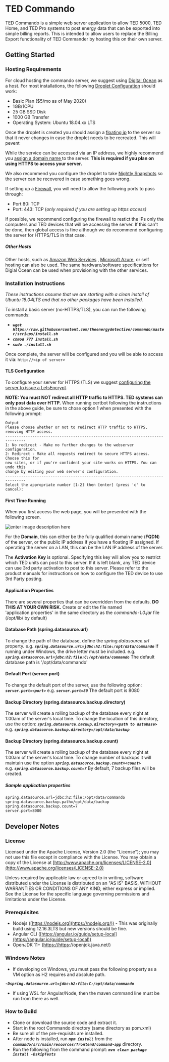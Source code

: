 
# TED Commando

TED Commando is a simple web server application to allow TED 5000, TED Home, and TED Pro systems to post energy data that can be exported into simple billing reports. This is intended to allow users to replace the Billing Export functionality of TED Commander by hosting this on their own server. 

## Getting Started

### Hosting Requirements
For cloud hosting the commando server, we suggest using  [Digital Ocean](https://www.digitalocean.com)  as a host.  For most installations, the following [Droplet Configuration](https://www.digitalocean.com/docs/droplets/how-to/create/)  should work: 
 -  Basic Plan  ($5/mo as of May 2020)
 -  1GB/1CPU
 - 25 GB SSD Disk
 - 1000 GB Transfer
 - Operating System: Ubuntu 18.04.xx LTS 
  
Once the droplet is created you should assign a [floating ip](https://www.digitalocean.com/docs/networking/floating-ips/) to the server so that it never changes in case the droplet needs to be recreated. This will pevent 

While the service can be accessed via an IP address, we highly recommend you [assign a domain name ](https://www.digitalocean.com/community/tutorials/how-to-point-to-digitalocean-nameservers-from-common-domain-registrars)to the server.  **This is required if you plan on using HTTPS to access your server.**

We also recommend you configure the droplet to take [Nightly Snapshots](https://www.digitalocean.com/community/tutorials/how-to-use-digitalocean-snapshots-to-automatically-backup-your-droplets)  so the server can be recovered in case something goes wrong.

If setting up a [Firewall](https://www.digitalocean.com/docs/networking/firewalls/), you will need to allow the following ports to pass through: 

 - Port 80: TCP
 - Port: 443: TCP  (*only required if you are setting up https access)*

If possible, we recommend configuring the firewall to restict the IPs only the computers and TED devices that will be accessing the server. If this can't be done, then global access is fine although we do recommend configuring the server for HTTPS/TLS in that case.

##### Other Hosts
Other hosts, such as [Amazon Web Services](https://aws.amazon.com/) , [Microsoft Azure](https://azure.microsoft.com/), or self hosting can also be used. The same hardware/software specifications for Digial Ocean can be used when provisioning with the other services.

### Installation Instructions
*These instructions assume that we are starting with a clean install of Ubuntu 18.04LTS and that no other packages have been installed.* 

To install a basic server (no-HTTPS/TLS), you can run the following commands:

 - **_`wget https://raw.githubusercontent.com/theenergydetective/commando/master/scriups/install.sh`_**
 - **_`chmod 777 install.sh`_**
 - **_`sudo ./install.sh`_**

Once complete, the server will be configured and you will be able to access it via: `http://<ip of server>`

#### TLS Configuration
To configure your server for HTTPS (TLS) we suggest [configuring the server to issue a LetsEncrypt](https://www.digitalocean.com/community/tutorials/how-to-secure-apache-with-let-s-encrypt-on-ubuntu-18-04). 

**NOTE: You must NOT redirect all HTTP traffic to HTTPS. TED systems can only post data over HTTP.**
When running certbot following the instructions in the above guide, be sure to chose option 1 when presented with the following prompt:
```
Output
Please choose whether or not to redirect HTTP traffic to HTTPS, removing HTTP access.
-------------------------------------------------------------------------------
1: No redirect - Make no further changes to the webserver configuration.
2: Redirect - Make all requests redirect to secure HTTPS access. Choose this for
new sites, or if you're confident your site works on HTTPS. You can undo this
change by editing your web server's configuration.
-------------------------------------------------------------------------------
Select the appropriate number [1-2] then [enter] (press 'c' to cancel):
```

#### First Time Running

When you first access the web page, you will be presented with the following screen.

![enter image description here](https://raw.githubusercontent.com/theenergydetective/commando/master/graphics/screenshots/firsttimesetup.png)

For the **Domain**, this can either be the fully qualified domain name (**FQDN**) of the server, or the public IP address if you have a floating IP assigned. If operating the server on a LAN, this can be the LAN IP address of the server.

The **Activation Key** is optional. Specifying this key will allow you to restrict which TED units can post to this server. If it is left blank, any TED device can use 3rd party activation to post to this server.  Please refer to the product manuals for instructions on how to configure the TED device to use 3rd Party posting. 

#### Application Properties

There are several properties that can be overridden from the defaults. **DO THIS AT YOUR OWN RISK.** 
Create or edit the file named 'application.properties'  in the same directory as the  _commando-1.0.jar_  file (/opt/lib/ by default)

#### Database Path (spring.datasource.url)

To change the path of the database, define the  _spring.datasource.url_  property. e.g.  **_`spring.datasource.url=jdbc:h2:file:/opt/data/commando`_**  If running under Windows, the drive letter must be included. e.g.  **_`spring.datasource.url=jdbc:h2:file:C:/opt/data/commando`_**  The default database path is '/opt/data/commando'

#### Default Port (server.port)

To change the default port of the server, use the following option:  **_`server.port=<port>`_**  e.g.  **_`server.port=80`_**  The default port is 8080

#### Backup Directory (spring.datasource.backup.directory)

The server will create a rolling backup of the database every night at 1:00am of the server's local time. To change the location of this directory, use the option:  **_`spring.datasource.backup.directory=<path to database>`_**  
e.g.  **_`spring.datasource.backup.directory=/opt/data/backup`_**

#### Backup Directory (spring.datasource.backup.count)

The server will create a rolling backup of the database every night at 1:00am of the server's local time. To change number of backups it will maintain use the option  **_`spring.datasource.backup.count=<count>`_**  
e.g.  **_`spring.datasource.backup.count=7`_**  By default, 7 backup files will be created.

##### Sample application properties

```
spring.datasource.url=jdbc:h2:file:/opt/data/commando
spring.datasource.backup.path=/opt/data/backup
spring.datasource.backup.count=7
server.port=8080

```
## Developer Notes

### License

Licensed under the Apache License, Version 2.0 (the "License"); you may not use this file except in compliance with the License. You may obtain a copy of the License at  [http://www.apache.org/licenses/LICENSE-2.0](http://www.apache.org/licenses/LICENSE-2.0)

Unless required by applicable law or agreed to in writing, software distributed under the License is distributed on an "AS IS" BASIS, WITHOUT WARRANTIES OR CONDITIONS OF ANY KIND, either express or implied. See the License for the specific language governing permissions and limitations under the License.

### Prerequisites

-   Nodejs ([https://nodejs.org](https://nodejs.org/)) - This was originally build using 12.16.3LTS but new versions should be fine.
-   Angular CLI ([https://angular.io/guide/setup-local](https://angular.io/guide/setup-local))
-   OpenJDK 11+ ([https://https](https://https/)://openjdk.java.net/)

### Windows Notes

-   If developing on Windows, you must pass the following property as a VM option as H2 requires and absolute path.

**_`-Dspring.datasource.url=jdbc:h2:file:C:/opt/data/commando`_**

-   If using WSL for Angular/Node, then the maven command line must be run from there as well.

### How to Build

-   Clone or download the source code and extract it.
-   Start in the root Commando directory (same directory as pom.xml)
-   Be sure all of the pre-requisits are installed.
-   After node is installed, run  **_`npm install`_**  from the  **_`commando/src/main/resources/frontend/command-app`_**  directory.
-   Run the following from the command prompt:  **_`mvn clean package install -DskipTests`_**